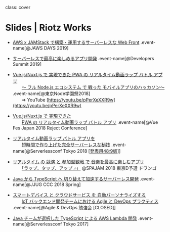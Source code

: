 class: cover
# Slides | Riotz Works

- [AWS x JAMStack で構築・運用するサーバーレスな Web Front](https://riotz.works/slides/?2019-jaws-days) .event-name[@JAWS DAYS 2019]

- [サーバーレスで最高に楽しめるアプリ開発](https://riotz.works/slides/?2019-devsumi) .event-name[@Developers Summit 2019]

- [Vue.js/Nuxt.js で 実現できた PWA の リアルタイム動画ラップ バトル アプリ](https://riotz.works/slides/?2018-nodefest)  
  　　[～ フル Node.js エコシステム で 戦った モバイルアプリのハッカソン～](https://riotz.works/slides/?2018-nodefest) .event-name[@東京Node学園祭2018]  
  　　⇒ YouTube [https://youtu.be/pPerXeXXR9w](https://youtu.be/pPerXeXXR9w)

- [Vue.js/Nuxt.js で 実現できた](https://riotz.works/slides/?2018-vue-fes-reject-con)  
  　　[PWA の リアルタイム動画ラップ バトル アプリ](https://riotz.works/slides/?2018-vue-fes-reject-con) .event-name[@Vue Fes Japan 2018 Reject Conference]

- [リアルタイム動画ラップ バトル アプリを](https://riotz.works/slides/?2018-serverless-conf)  
  　　[短時間で作り上げた完全サーバーレスな秘技](https://riotz.works/slides/?2018-serverless-conf) .event-name[@Serverlessconf Tokyo 2018 [[発表用48:9版](https://riotz.works/slides/serverlessconf-tokyo-2018.html)]]

- [リアルタイム の 競演 と 参加型観戦 で 音楽を最高に楽しむアプリ](https://riotz.works/slides/?2018-spajam-qualification)  
  　　[「ラップ、タップ、アップ 🎶」](https://riotz.works/slides/?2018-spajam-qualification) @SPAJAM 2018 東京D予選 ドワンゴ

- [Java から TypeScript へ 切り替えて加速するサーバーレス開発](https://riotz.works/slides/?2018-jjug-ccc-spring) .event-name[@JJUG CCC 2018 Spring]

- [スマートデバイス と クラウドサービス を 自動パーソナライズする](https://riotz.works/slides/?2018-agile-and-devopts-study)  
  　　[IoT バックエンド開発チームにおける Agile と DevOps プラクティス](https://riotz.works/slides/?2018-agile-and-devopts-study) .event-name[@Agile & DevOps 勉強会 [CLOSED]]

- [Java チームが選択した TypeScript による AWS Lambda 開発](https://riotz.works/slides/?2017-serverless-conf) .event-name[@Serverlessconf Tokyo 2017]
